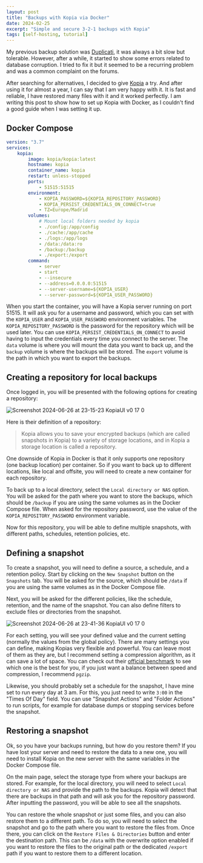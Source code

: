 ```yaml
---
layout: post
title: "Backups with Kopia via Docker"
date: 2024-02-25
excerpt: "Simple and secure 3-2-1 backups with Kopia"
tags: [self-hosting, tutorial]
---
```


My previous backup solution was [Duplicati](https://duplicati.com/), it was always a bit slow but tolerable. However, after a while, it started to show some errors related to database corruption. I tried to fix it but it seemed to be a recurring problem and was a common complaint on the forums.

After searching for alternatives, I decided to give [Kopia](https://kopia.io/) a try. And after using it for almost a year, I can say that I am very happy with it. It is fast and reliable, I have restored many files with it and it worked perfectly. I am writing this post to show how to set up Kopia with Docker, as I couldn't find a good guide when I was setting it up.

## Docker Compose

```yml
version: "3.7"
services:
    kopia:
        image: kopia/kopia:latest
        hostname: kopia
        container_name: kopia
        restart: unless-stopped
        ports:
            - 51515:51515
        environment:
            - KOPIA_PASSWORD=${KOPIA_REPOSITORY_PASSWORD}
            - KOPIA_PERSIST_CREDENTIALS_ON_CONNECT=true
            - TZ=Europe/Madrid
        volumes:
            # Mount local folders needed by kopia
            - ./config:/app/config
            - ./cache:/app/cache
            - ./logs:/app/logs
            - /data:/data:ro
            - /backup:/backup
            - ./export:/export
        command:
            - server
            - start
            - --insecure
            - --address=0.0.0.0:51515
            - --server-username=${KOPIA_USER}
            - --server-password=${KOPIA_USER_PASSWORD}
```

When you start the container, you will have a Kopia server running on port 51515. It will ask you for a username and password, which you can set with the `KOPIA_USER` and `KOPIA_USER_PASSWORD` environment variables. The `KOPIA_REPOSITORY_PASSWORD` is the password for the repository which will be used later. You can use `KOPIA_PERSIST_CREDENTIALS_ON_CONNECT` to avoid having to input the credentials every time you connect to the server. The `data` volume is where you will mount the data you want to back up, and the `backup` volume is where the backups will be stored. The `export` volume is the path in which you want to export the backups.


## Creating a repository for local backups

Once logged in, you will be presented with the following options for creating a repository:

![Screenshot 2024-06-26 at 23-15-23 KopiaUI v0 17 0](https://github.com/FuzzyGrim/Yamtrack/assets/34800654/a61a6f28-afef-46c1-bcac-fee54513737d)

Here is their definition of a repository:

> Kopia allows you to save your encrypted backups (which are called snapshots in Kopia) to a variety of storage locations, and in Kopia a storage location is called a repository.

One downside of Kopia in Docker is that it only supports one repository (one backup location) per container. So if you want to back up to different locations, like local and offsite, you will need to create a new container for each repository.

To back up to a local directory, select the `Local directory or NAS` option. You will be asked for the path where you want to store the backups, which should be `/backup` if you are using the same volumes as in the Docker Compose file. When asked for the repository password, use the value of the `KOPIA_REPOSITORY_PASSWORD` environment variable.

Now for this repository, you will be able to define multiple snapshots, with different paths, schedules, retention policies, etc. 

## Defining a snapshot

To create a snapshot, you will need to define a source, a schedule, and a retention policy. Start by clicking on the `New Snapshot` button on the `Snapshots` tab. You will be asked for the source, which should be `/data` if you are using the same volumes as in the Docker Compose file. 

Next, you will be asked for the different policies, like the schedule, retention, and the name of the snapshot. You can also define filters to exclude files or directories from the snapshot.

![Screenshot 2024-06-26 at 23-41-36 KopiaUI v0 17 0](https://github.com/FuzzyGrim/Yamtrack/assets/34800654/f9624536-0d57-464a-9a66-ab10ca0d6386)

For each setting, you will see your defined value and the current setting (normally the values from the global policy). There are many settings you can define, making Kopias very flexible and powerful. You can leave most of them as they are, but I recommend setting a compression algorithm, as it can save a lot of space. You can check out their [official benchmark](https://kopia.io/docs/advanced/compression/#algorithm) to see which one is the best for you, if you just want a balance between speed and compression, I recommend `pgzip`.

Likewise, you should probably set a schedule for the snapshot, I have mine set to run every day at 3 am. For this, you just need to write `3:00` in the "Times Of Day" field. You can use "Snapshot Actions" and "Folder Actions" to run scripts, for example for database dumps or stopping services before the snapshot.

## Restoring a snapshot

Ok, so you have your backups running, but how do you restore them? If you have lost your server and need to restore the data to a new one, you will need to install Kopia on the new server with the same variables in the Docker Compose file. 

On the main page, select the storage type from where your backups are stored. For example, for the local directory, you will need to select `Local directory or NAS` and provide the path to the backups. Kopia will detect that there are backups in that path and will ask you for the repository password. After inputting the password, you will be able to see all the snapshots.

You can restore the whole snapshot or just some files, and you can also restore them to a different path. To do so, you will need to select the snapshot and go to the path where you want to restore the files from. Once there, you can click on the `Restore Files & Directories` button and enter the destination path. This can be `/data` with the overwrite option enabled if you want to restore the files to the original path or the dedicated `/export` path if you want to restore them to a different location.
